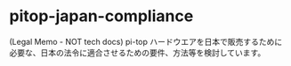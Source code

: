 # pitop-japan-compliance
(Legal Memo - NOT tech docs) pi-top ハードウエアを日本で販売するために必要な、日本の法令に適合させるための要件、方法等を検討しています。
